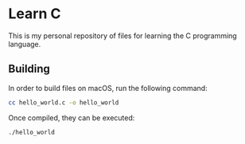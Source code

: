 # Learn C

This is my personal repository of files for learning the C programming language.

## Building

In order to build files on macOS, run the following command:

```sh
cc hello_world.c -o hello_world
```

Once compiled, they can be executed:

```sh
./hello_world
```
